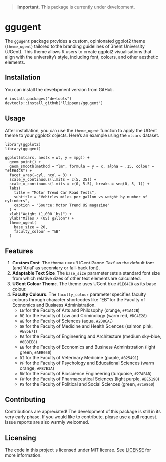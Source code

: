 > **Important.** This package is currently under development.

# ggugent

The `ggugent` package provides a custom, opinionated ggplot2 theme
(`theme_ugent`) tailored to the branding guidelines of Ghent University
(UGent). This theme allows R users to create ggplot2 visualisations that
align with the university’s style, including font, colours, and other
aesthetic elements.

## Installation

You can install the development version from GitHub.

    # install.packages("devtools")
    devtools::install_github("llippens/ggugent")

## Usage

After installation, you can use the `theme_ugent` function to apply the
UGent theme to your ggplot2 objects. Here’s an example using the
`mtcars` dataset.

    library(ggplot2)
    library(ggugent)

    ggplot(mtcars, aes(x = wt, y = mpg)) +
      geom_point() +
      geom_smooth(method = "lm", formula = y ~ x, alpha = .15, colour = "#1E64C8") +
      facet_wrap(~cyl, ncol = 3) +
      scale_y_continuous(limits = c(5, 35)) +
      scale_x_continuous(limits = c(0, 5.5), breaks = seq(0, 5, 1)) +
      labs(
        title = "Motor Trend Car Road Tests",
        subtitle = "Vehicles miles per gallon vs weight by number of cylinders",
        caption = "Source: Motor Trend US magazine"
      ) +
      xlab("Weight (1,000 lbs)") +
      ylab("Miles / (US) gallon") +
      theme_ugent(
        base_size = 20,
        faculty_colour = "EB"
      )

## Features

1.  **Custom Font**. The theme uses ‘UGent Panno Text’ as the default
    font (and ‘Arial’ as secondary or fall-back font).
2.  **Adaptable Text Size**. The `base_size` parameter sets a standard
    font size from which relative sizes of other text elements are
    calculated.
3.  **UGent Colour Theme**. The theme uses UGent blue `#1E64C8` as its
    base colour.
4.  **Faculty Colours**. The `faculty_colour` parameter specifies
    faculty colours through character shortcodes like “EB” for the
    Faculty of Economics and Business Administration.
    -   `LW` for the Faculty of Arts and Philosophy (orange, `#F1A42B`)
    -   `RE` for the Faculty of Law and Criminology (warm red,
        `#DC4E28`)
    -   `WE` for the Faculty of Sciences (aqua, `#2D8CA8`)
    -   `GE` for the Faculty of Medicine and Health Sciences (salmon
        pink, `#E85E71`)
    -   `EA` for the Faculty of Engineering and Architecture (medium
        sky-blue, `#8BBEE8`)
    -   `EB` for the Faculty of Economics and Business Administration
        (light green, `#AEB050`)
    -   `DI` for the Faculty of Veterinary Medicine (purple, `#825491`)
    -   `PP` for the Faculty of Psychology and Educational Sciences
        (warm orange, `#FB7E3A`)
    -   `BW` for the Faculty of Bioscience Engineering (turquoise,
        `#27ABAD`)
    -   `FW` for the Faculty of Pharmaceutical Sciences (light purple,
        `#BE5190`)
    -   `PS` for the Faculty of Political and Social Sciences (green,
        `#71A860`)

## Contributing

Contributions are appreciated! The development of this package is still
in its very early phase. If you would like to contribute, please use a
pull request. Issue reports are also warmly welcomed.

## Licensing

The code in this project is licensed under MIT license. See
[LICENSE](LICENSE.md) for more information.
